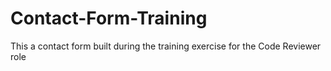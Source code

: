 # Contact-Form-Training
This a contact form built during the training exercise for the Code Reviewer role
